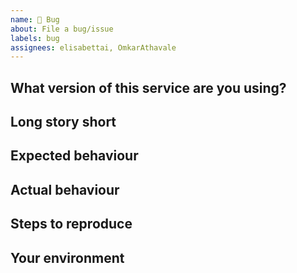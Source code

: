 ```yaml
---
name: 🐛 Bug
about: File a bug/issue
labels: bug
assignees: elisabettai, OmkarAthavale
---
```


## What version of this service are you using?

<!--
Check in osparc UI: 
- Search for 'math' under SERVICES
- Open the info dialog 
- Copy& paste here the service KEY and VERSION. e.g. simcore/services/dynamic/jupyter-math 2.0.8
-->

## Long story short

<!-- Please describe your problem and why the fix is important. -->

## Expected behaviour

<!-- What is the behaviour you expect? -->

## Actual behaviour

<!-- What's actually happening? -->

## Steps to reproduce

<!-- Please describe steps to reproduce the issue.
     If you have a script that does that please include it here within
     markdown code markup -->

## Your environment

<!-- Describe the environment you have that lead to your issue.
     This includes aiohttp version, OS, proxy server and other bits that
     are related to your case.

     IMPORTANT: aiohttp is both server framework and client library.
     For getting rid of confusing please put 'server', 'client' or 'both'
     word here.
     -->
